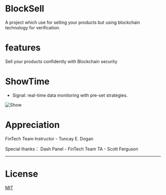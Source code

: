 # BlockSell
A project which use for selling your products but using blockchain technology for verification.

# features
Sell your products confidently with Blockchain security

# ShowTime

- Signal: real-time data monitoring with pre-set strategies.

![Show](Media/ShowTime.gif)


# Appreciation

FinTech Team Instructor - Tuncay E. Dogan

Special thanks： Dash Panel - FinTech Team TA -  Scott Ferguson


---

# License

[MIT](https://choosealicense.com/licenses/mit/)